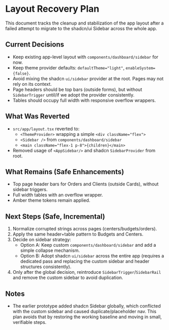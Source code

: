 # Layout Recovery Plan

This document tracks the cleanup and stabilization of the app layout after a failed attempt to migrate to the shadcn/ui Sidebar across the whole app.

## Current Decisions
- Keep existing app-level layout with `components/dashboard/sidebar` for now.
- Keep theme provider defaults: `defaultTheme="light"`, `enableSystem={false}`.
- Avoid mixing the shadcn `ui/sidebar` provider at the root. Pages may not rely on its context.
- Page headers should be top bars (outside forms), but without `SidebarTrigger` until/if we adopt the provider consistently.
- Tables should occupy full width with responsive overflow wrappers.

## What Was Reverted
- `src/app/layout.tsx` reverted to:
  - `<ThemeProvider>` wrapping a simple `<div className="flex">`
  - `<Sidebar />` from `components/dashboard/sidebar`
  - `<main className="flex-1 p-8">{children}</main>`
- Removed usage of `<AppSidebar/>` and shadcn `SidebarProvider` from root.

## What Remains (Safe Enhancements)
- Top page header bars for Orders and Clients (outside Cards), without sidebar triggers.
- Full width tables with an overflow wrapper.
- Amber theme tokens remain applied.

## Next Steps (Safe, Incremental)
1. Normalize corrupted strings across pages (centers/budgets/orders).
2. Apply the same header+table pattern to Budgets and Centers.
3. Decide on sidebar strategy:
   - Option A: Keep custom `components/dashboard/sidebar` and add a simple collapse mechanism.
   - Option B: Adopt shadcn `ui/sidebar` across the entire app (requires a dedicated pass and replacing the custom sidebar and header structures consistently).
4. Only after the global decision, reintroduce `SidebarTrigger`/`SidebarRail` and remove the custom sidebar to avoid duplication.

## Notes
- The earlier prototype added shadcn Sidebar globally, which conflicted with the custom sidebar and caused duplicate/placeholder nav. This plan avoids that by restoring the working baseline and moving in small, verifiable steps.
